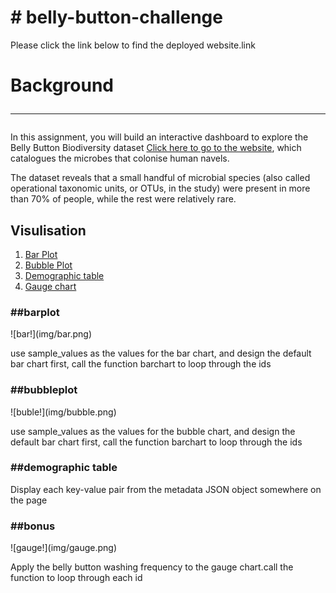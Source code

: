 # # belly-button-challenge

<!-- Contents -->

Please click the link below to find the deployed website.link

# Background <hr>

In this assignment, you will build an interactive dashboard to explore the Belly Button Biodiversity dataset <a href=" http://robdunnlab.com/projects/belly-button-biodiversity/target=">Click here to go to the website</a>, which catalogues the microbes that colonise human navels.

The dataset reveals that a small handful of microbial species (also called operational taxonomic units, or OTUs, in the study) were present in more than 70% of people, while the rest were relatively rare.

<h2>Visulisation</h2>
<ol>
<li><a href="#barplot">Bar Plot</a></li>
<li><a href="#bubbleplot">Bubble Plot</a></li>
<li><a href="#demographic">Demographic table</a></li>
<li><a href="#bonus">Gauge chart</a></li>
</ol>

<h3> ##barplot</h3>
![bar!](img/bar.png)
<p>
use sample_values as the values for the bar chart, and design the default bar chart first, call the function barchart to loop through the ids
</p>

<h3> ##bubbleplot</h3>
![buble!](img/bubble.png)
<p>
use sample_values as the values for the bubble chart, and design the default bar chart first, call the function barchart to loop through the ids
</p>

<h3> ##demographic table</h3>
<p>
Display each key-value pair from the metadata JSON object somewhere on the page
</p>
<h3> ##bonus</h3>
![gauge!](img/gauge.png)
<p>
Apply the belly button washing frequency to the gauge chart.call the function to loop through each id
</p>
